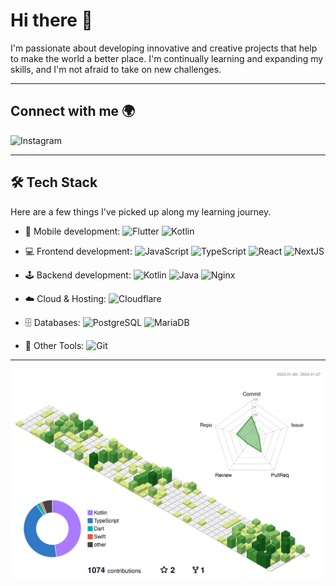 # Hi there 👋

I'm passionate about developing innovative and creative projects that help to make the world a better place. I'm continually learning and expanding my skills, and I'm not afraid to take on new challenges.

---

## Connect with me 🌍

<p>
  <a href="https://www.instagram.com/d._.hxun/">
    <img align="left" alt="Instagram" src="https://img.shields.io/badge/Instagram-E4405F?style=for-the-badge&logo=instagram&logoColor=white"/>
  </a>
</p>

<br />

---

## 🛠 Tech Stack

Here are a few things I've picked up along my learning journey.

* 📱 Mobile development:
  ![Flutter](https://img.shields.io/badge/-Flutter-02569B?style=flat&logo=flutter)
  ![Kotlin](https://img.shields.io/badge/-Kotlin-0095D5?style=flat&logo=kotlin&logoColor=white)

* 💻 Frontend development:
  ![JavaScript](https://img.shields.io/badge/-JavaScript-black?style=flat&logo=javascript)
  ![TypeScript](https://img.shields.io/badge/-TypeScript-007ACC?style=flat&logo=typescript)
  ![React](https://img.shields.io/badge/-React-61DAFB?style=flat&logo=react&logoColor=white)
  ![NextJS](https://img.shields.io/badge/-Next.JS-black?style=flat&logo=next.js)

* 🕹 Backend development:
  ![Kotlin](https://img.shields.io/badge/-Kotlin-0095D5?style=flat&logo=kotlin&logoColor=white)
  ![Java](https://img.shields.io/badge/-Java-007396?style=flat&logo=java)
  ![Nginx](https://img.shields.io/badge/-Nginx-269539?style=flat&logo=nginx&logoColor=white)

* ☁️ Cloud & Hosting:
  ![Cloudflare](https://img.shields.io/badge/-Cloudflare-F38020?style=flat&logo=cloudflare&logoColor=white)

* 🗄 Databases:
  ![PostgreSQL](https://img.shields.io/badge/-PostgreSQL-336791?style=flat&logo=postgresql)
  ![MariaDB](https://img.shields.io/badge/-MariaDB-003545?style=flat&logo=mariadb)

* 🧰 Other Tools:
  ![Git](https://img.shields.io/badge/-Git-black?style=flat&logo=git)
  

---

![](./profile-3d-contrib/profile-green-animate.svg)

